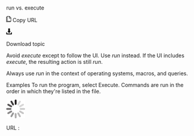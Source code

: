 # 

run vs. execute

![Copy URL](media/run-vs-execute/Copy.png)
Copy URL

![Download](media/run-vs-execute/Download.png)

Download topic

Avoid *execute* except to follow the UI. Use *run* instead. If the UI includes *execute*, the resulting action is still *run*. 

Always use *run* in the context of operating systems, macros, and queries.

Examples
To run the program, select Execute.
Commands are run in the order in which they're listed in the file. 

![In progress](media/run-vs-execute/activity-large.gif)

URL :
